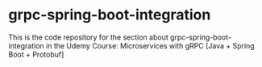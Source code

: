 # grpc-spring-boot-integration

This is the code repository for the section about grpc-spring-boot-integration in the Udemy Course: Microservices with gRPC [Java + Spring Boot + Protobuf]
